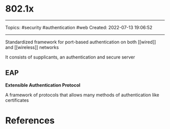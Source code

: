 # 802.1x
---
Topics: #security #authentication #web
Created: 2022-07-13 19:06:52

---

Standardized framework for port-based authentication on both [[wired]] and [[wireless]] networks

It consists of supplicants, an authentication and secure server

## EAP

**Extensible Authentication Protocol**

A framework of protocols that allows many methods of authentication like certificates

# References
